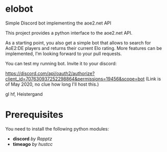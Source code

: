 # elobot
Simple Discord bot implementing the aoe2.net API

This project provides a python interface to the aoe2.net API.

As a starting point, you also get a simple bot that allows to search for AoE2:DE players and returns their current Elo rating. 
More features can be implemented, I'm looking forward to your pull requests.

You can test my running bot. Invite it to your discord:

https://discord.com/api/oauth2/authorize?client_id=707630937252298864&permissions=19456&scope=bot 
(Link is of May 2020, no clue how long I'll host this.)


gl hf, Heistergand

# Prerequisites
You need to install the following python modules:
- **discord** *by Rapptz*
- **timeago** *by hustcc*
